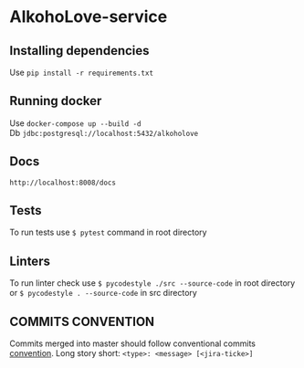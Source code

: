# AlkohoLove-service

## Installing dependencies

Use `pip install -r requirements.txt`

## Running docker

Use `docker-compose up --build -d`  
Db `jdbc:postgresql://localhost:5432/alkoholove`

## Docs

`http://localhost:8008/docs`

## Tests

To run tests use `$ pytest` command in root directory

## Linters

To run linter check use `$ pycodestyle ./src --source-code` in root directory 
or `$ pycodestyle . --source-code` in src directory

## COMMITS CONVENTION

Commits merged into master should follow conventional 
commits [convention](https://gist.github.com/Zekfad/f51cb06ac76e2457f11c80ed705c95a3).
Long story short: `<type>: <message> [<jira-ticke>]`
